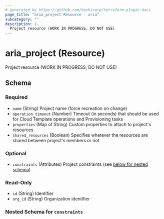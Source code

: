 ```yaml
---
# generated by https://github.com/hashicorp/terraform-plugin-docs
page_title: "aria_project Resource - aria"
subcategory: ""
description: |-
  Project resource (WORK IN PROGRESS, DO NOT USE)
---
```


# aria_project (Resource)

Project resource (WORK IN PROGRESS, DO NOT USE)



<!-- schema generated by tfplugindocs -->
## Schema

### Required

- `name` (String) Project name (force recreation on change)
- `operation_timeout` (Number) Timeout (in seconds) that should be used for Cloud Template operations and Provisioning tasks
- `properties` (Map of String) Custom properties to attach to project's resources
- `shared_resources` (Boolean) Specifies whetever the resources are shared between project's members or not

### Optional

- `constraints` (Attributes) Project constraints (see [below for nested schema](#nestedatt--constraints))

### Read-Only

- `id` (String) Identifier
- `org_id` (String) Organization identifier

<a id="nestedatt--constraints"></a>
### Nested Schema for `constraints`
